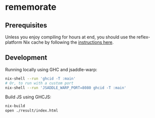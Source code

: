# rememorate

## Prerequisites

Unless you enjoy compiling for hours at end, you should use the reflex-platform Nix cache by following the [instructions here][cache].

## Development

Running locally using GHC and jsaddle-warp:

```bash
nix-shell --run 'ghcid -T :main'
# Or, to run with a custom port
nix-shell --run 'JSADDLE_WARP_PORT=8080 ghcid -T :main'
```

Build JS using GHCJS:

```bash
nix-build
open ./result/index.html
```

[cache]: https://github.com/obsidiansystems/obelisk#installing-obelisk
